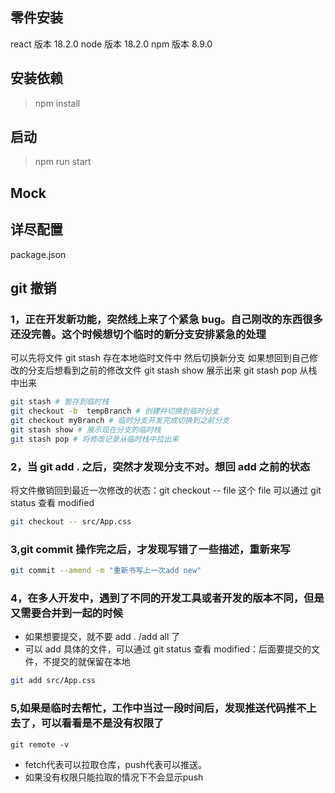 ## 零件安装

react 版本 18.2.0
node 版本 18.2.0
npm 版本 8.9.0

## 安装依赖

> npm install

## 启动

> npm run start

## Mock

## 详尽配置

package.json

## git 撤销

### 1，正在开发新功能，突然线上来了个紧急 bug。自己刚改的东西很多还没完善。这个时候想切个临时的新分支安排紧急的处理

可以先将文件 git stash 存在本地临时文件中
然后切换新分支
如果想回到自己修改的分支后想看到之前的修改文件
git stash show 展示出来
git stash pop 从栈中出来
```bash
git stash # 暂存到临时栈
git checkout -b  tempBranch # 创建并切换到临时分支
git checkout myBranch # 临时分支开发完成切换到之前分支
git stash show # 展示现在分支的临时栈
git stash pop # 将修改记录从临时栈中拉出来

```

### 2，当 git add . 之后，突然才发现分支不对。想回 add 之前的状态

将文件撤销回到最近一次修改的状态：git checkout -- file
这个 file 可以通过 git status 查看 modified
```bash
git checkout -- src/App.css
```

### 3,git commit 操作完之后，才发现写错了一些描述，重新来写

```bash
git commit --amend -m "重新书写上一次add new"
```

### 4，在多人开发中，遇到了不同的开发工具或者开发的版本不同，但是又需要合并到一起的时候

+ 如果想要提交，就不要 add . /add all 了
+ 可以 add 具体的文件，可以通过 git status 查看 modified：后面要提交的文件，不提交的就保留在本地
```bash
git add src/App.css
```
### 5,如果是临时去帮忙，工作中当过一段时间后，发现推送代码推不上去了，可以看看是不是没有权限了
```
git remote -v
```
+ fetch代表可以拉取仓库，push代表可以推送。
+ 如果没有权限只能拉取的情况下不会显示push


